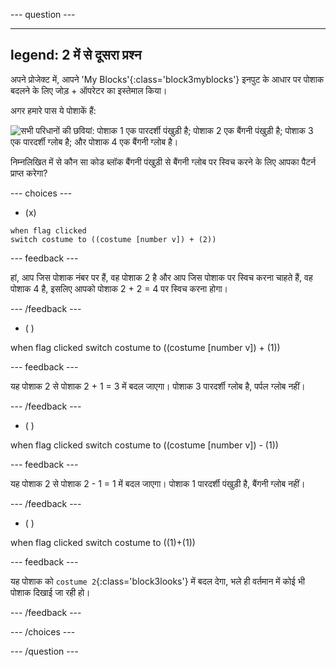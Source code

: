 
--- question ---

---
legend: 2 में से दूसरा प्रश्न
---

अपने प्रोजेक्ट में, आपने 'My Blocks'{:class='block3myblocks'} इनपुट के आधार पर पोशाक बदलने के लिए जोड़ + ऑपरेटर का इस्तेमाल किया।

अगर हमारे पास ये पोशाकें हैं:

![सभी परिधानों की छवियां: पोशाक 1 एक पारदर्शी पंखुड़ी है; पोशाक 2 एक बैंगनी पंखुड़ी है; पोशाक 3 एक पारदर्शी ग्लोब है; और पोशाक 4 एक बैंगनी ग्लोब है।](images/costumes_quiz.png)

निम्नलिखित में से कौन सा कोड ब्लॉक बैंगनी पंखुड़ी से बैंगनी ग्लोब पर स्विच करने के लिए आपका पैटर्न प्राप्त करेगा?

--- choices ---

- (x)

 ```blocks3
 when flag clicked
 switch costume to ((costume [number v]) + (2))
 ```

  --- feedback ---

हां, आप जिस पोशाक नंबर पर हैं, वह पोशाक 2 है और आप जिस पोशाक पर स्विच करना चाहते हैं, वह पोशाक 4 है, इसलिए आपको पोशाक 2 + 2 = 4 पर स्विच करना होगा।

  --- /feedback ---

- ( )

 when flag clicked switch costume to ((costume [number v]) + (1))

  --- feedback ---

यह पोशाक 2 से पोशाक 2 + 1 = 3 में बदल जाएगा। पोशाक 3 पारदर्शी ग्लोब है, पर्पल ग्लोब नहीं।

  --- /feedback ---

- ( )

 when flag clicked switch costume to ((costume [number v]) - (1))

  --- feedback ---

यह पोशाक 2 से पोशाक 2 - 1 = 1 में बदल जाएगा। पोशाक 1 पारदर्शी पंखुड़ी है, बैंगनी ग्लोब नहीं।

  --- /feedback ---

- ( )

 when flag clicked switch costume to ((1)+(1))

  --- feedback ---

यह पोशाक को `costume 2`{:class='block3looks'} में बदल देगा, भले ही वर्तमान में कोई भी पोशाक दिखाई जा रही हो।

  --- /feedback ---

--- /choices ---

--- /question ---
